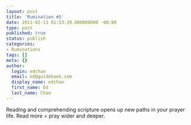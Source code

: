 ```yaml
---
layout: post
title: 'Rumination #5'
date: 2011-02-13 01:53:29.000000000 -08:00
type: post
published: true
status: publish
categories:
- Ruminations
tags: []
meta: {}
author:
  login: edchao
  email: ed@guidebook.com
  display_name: edchao
  first_name: Ed
  last_name: Chao
---
```

<p>Reading and comprehending scripture opens up new paths in your prayer life. Read more = pray wider and deeper.</p>
